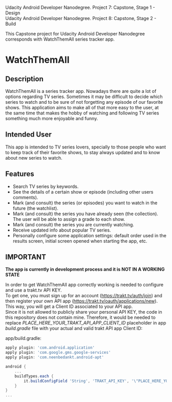 Udacity Android Developer Nanodegree. Project 7: Capstone, Stage 1 - Design  
Udacity Android Developer Nanodegree. Project 8: Capstone, Stage 2 - Build

This Capstone project for Udacity Android Developer Nanodegree corresponds with WatchThemAll series tracker app.

# WatchThemAll

## Description 

WatchThemAll is a series tracker app. Nowadays there are quite a lot of options regarding TV series. Sometimes it may be difficult to decide which series to watch and to be sure of not forgetting any episode of our favorite shows. This application aims to make all of that more easy to the user, at the same time that makes the hobby of watching and following TV series something much more enjoyable and funny.


## Intended User

This app is intended to TV series lovers, specially to those people who want to keep track of their favorite shows, to stay always updated and to know about new series to watch.

## Features

- Search TV series by keywords.
- See the details of a certain show or episode (including other users comments).
- Mark (and consult) the series (or episodes) you want to watch in the future (the watchlist).
- Mark (and consult) the series you have already seen (the collection). The user will be able to assign a grade to each show.
- Mark (and consult) the series you are currently watching.  
- Receive updated info about popular TV series.
- Personally configure some application settings: default order used in the results screen, initial screen opened when starting the app, etc.

## IMPORTANT

**The app is currently in development process and it is NOT IN A WORKING STATE**
 
In order to get WatchThemAll app correctly working is needed to configure and use a trakt.tv API KEY.  
To get one, you must sign up for an account (https://trakt.tv/auth/join) and then register your own API app (https://trakt.tv/oauth/applications/new). This way, you will get a Client ID associated to your API app.  
Since it is not allowed to publicly share your personal API KEY, the code in this repository does not contain mine. Therefore, it would be needed to replace *PLACE_HERE_YOUR_TRAKT_API_APP_CLIENT_ID* placeholder in app *build.gradle* file with your actual and valid trakt API app Client ID:
  
app/build.gradle:
```gradle
apply plugin: 'com.android.application'
apply plugin: 'com.google.gms.google-services'
apply plugin: 'com.neenbedankt.android-apt'

android {
    ...
    buildTypes.each {
        it.buildConfigField 'String', 'TRAKT_API_KEY', '\"PLACE_HERE_YOUR_TRAKT_API_APP_CLIENT_ID\"'
    }
}
...
```

